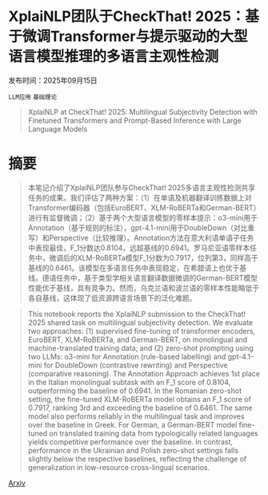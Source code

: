 # XplaiNLP团队于CheckThat! 2025：基于微调Transformer与提示驱动的大型语言模型推理的多语言主观性检测

发布时间：2025年09月15日

`LLM应用` `基础理论`

> XplaiNLP at CheckThat! 2025: Multilingual Subjectivity Detection with Finetuned Transformers and Prompt-Based Inference with Large Language Models

# 摘要

> 本笔记介绍了XplaiNLP团队参与CheckThat! 2025多语言主观性检测共享任务的成果。我们评估了两种方案：（1）在单语及机器翻译训练数据上对Transformer编码器（包括EuroBERT、XLM-RoBERTa和German-BERT）进行有监督微调；（2）基于两个大型语言模型的零样本提示：o3-mini用于Annotation（基于规则的标注），gpt-4.1-mini用于DoubleDown（对比重写）和Perspective（比较推理）。Annotation方法在意大利语单语子任务中表现最佳，F_1分数达0.8104，远超基线的0.6941。罗马尼亚语零样本任务中，微调后的XLM-RoBERTa模型F_1分数为0.7917，位列第3，同样高于基线的0.6461。该模型在多语言任务中表现稳定，在希腊语上也优于基线。德语任务中，基于类型学相关语言翻译数据微调的German-BERT模型性能优于基线，具有竞争力。然而，乌克兰语和波兰语的零样本性能略低于各自基线，这体现了低资源跨语言场景下的泛化难题。

> This notebook reports the XplaiNLP submission to the CheckThat! 2025 shared task on multilingual subjectivity detection. We evaluate two approaches: (1) supervised fine-tuning of transformer encoders, EuroBERT, XLM-RoBERTa, and German-BERT, on monolingual and machine-translated training data; and (2) zero-shot prompting using two LLMs: o3-mini for Annotation (rule-based labelling) and gpt-4.1-mini for DoubleDown (contrastive rewriting) and Perspective (comparative reasoning). The Annotation Approach achieves 1st place in the Italian monolingual subtask with an F_1 score of 0.8104, outperforming the baseline of 0.6941. In the Romanian zero-shot setting, the fine-tuned XLM-RoBERTa model obtains an F_1 score of 0.7917, ranking 3rd and exceeding the baseline of 0.6461. The same model also performs reliably in the multilingual task and improves over the baseline in Greek. For German, a German-BERT model fine-tuned on translated training data from typologically related languages yields competitive performance over the baseline. In contrast, performance in the Ukrainian and Polish zero-shot settings falls slightly below the respective baselines, reflecting the challenge of generalization in low-resource cross-lingual scenarios.

[Arxiv](https://arxiv.org/abs/2509.12130)